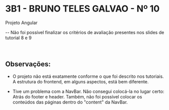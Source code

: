 # 3B1 - BRUNO TELES GALVAO - Nº 10
Projeto Angular


-- Não foi possível finalizar os critérios de avaliação presentes nos slides de tutorial 8 e 9
<br />
<br />
<br />


## Observações:

- O projeto não está exatamente conforme o que foi descrito nos tutoriais. A estrutura do frontend, em alguns aspectos, está bem diferente.

- Tive um problema com a NavBar. Não consegui colocá-la no lugar certo: Atrás do footer e header. Também, não foi possível colocar os conteúdos das páginas dentro do "content" da NavBar.


